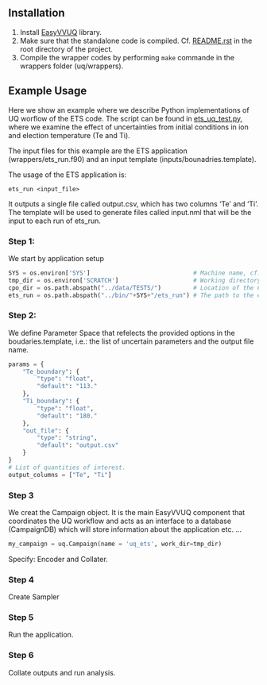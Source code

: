 ## Installation

1. Install [EasyVVUQ](https://easyvvuq.readthedocs.io/en/latest/installation.html) library.
2. Make sure that the standalone code is compiled. Cf. [README.rst](https://github.com/vecma-ipp/MFW/blob/devel/README.rst) in the root directory of the project.
3. Compile the wrapper codes by performing `make` commande in the wrappers folder (uq/wrappers).

## Example Usage

Here we show an example where we describe Python implementations of UQ worflow of the ETS code. 
The script can be found in [ets_uq_test.py](https://github.com/vecma-ipp/MFW/blob/devel/standalone/uq/test_uq_ets.py), where we examine the effect of uncertainties from initial conditions in ion and election temperature (Te and Ti).

The input files for this example are the ETS application (wrappers/ets_run.f90) and an input template (inputs/bounadries.template). 


The usage of the ETS application is:

    ets_run <input_file>

It outputs a single file called output.csv, which has two columns ‘Te’ and ‘Ti’.
The template will be used to generate files called input.nml that will be the input to each run of ets_run.

### Step 1: 
We start by application setup

```python
SYS = os.environ['SYS']                             # Machine name, cf. config file in the root folder.
tmp_dir = os.environ['SCRATCH']                     # Working directory: to be defined in .bashrc file.
cpo_dir = os.path.abspath("../data/TESTS/")         # Location of the CPO files.
ets_run = os.path.abspath("../bin/"+SYS+"/ets_run") # The path to the executable of ETS application.
```

### Step 2: 
We define Parameter Space that refelects the provided options in the boudaries.template, i.e.: the list of uncertain parameters and the output file name. 

```python
params = {
    "Te_boundary": {
        "type": "float",
        "default": "113."
    },
    "Ti_boundary": {
        "type": "float",
        "default": "180."
    },
    "out_file": {
        "type": "string",
        "default": "output.csv"
    }
}
# List of quantities of interest.
output_columns = ["Te", "Ti"] 
```

### Step 3
We creat the Campaign object. It is the main EasyVVUQ component that coordinates the UQ workflow and acts as an interface to a database (CampaignDB) which will store information about the application etc. ...


```python
my_campaign = uq.Campaign(name = 'uq_ets', work_dir=tmp_dir)

```

Specify: Encoder and Collater.

### Step 4
Create Sampler 


### Step 5
Run the application.

### Step 6
Collate outputs and run analysis.
